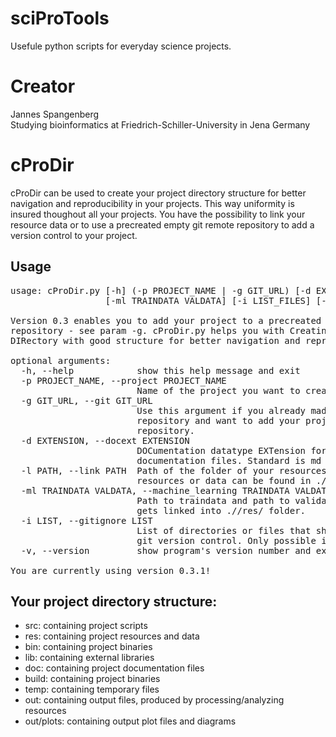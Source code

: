 # sciProTools
Usefule python scripts for everyday science projects.

# Creator
Jannes Spangenberg<br>
Studying bioinformatics at Friedrich-Schiller-University in Jena Germany<br>

# cProDir
cProDir can be used to create your project directory structure for better navigation and reproducibility in your projects.
This way uniformity is insured thoughout all your projects.
You have the possibility to link your resource data or to use a precreated empty git remote repository to add a version control to your project.

## Usage
<pre>
usage: cProDir.py [-h] (-p PROJECT_NAME | -g GIT_URL) [-d EXTENSION] [-l PATH]
                  [-ml TRAINDATA VALDATA] [-i LIST_FILES] [-v]

Version 0.3 enables you to add your project to a precreated remote git
repository - see param -g. cProDir.py helps you with Creating your PROject
DIRectory with good structure for better navigation and reproducibility.

optional arguments:
  -h, --help            show this help message and exit
  -p PROJECT_NAME, --project PROJECT_NAME
                        Name of the project you want to create locally.
  -g GIT_URL, --git GIT_URL
                        Use this argument if you already made an empty
                        repository and want to add your project to the remote
                        repository.
  -d EXTENSION, --docext EXTENSION
                        DOCumentation datatype EXTension for your
                        documentation files. Standard is md for markdown.
  -l PATH, --link PATH  Path of the folder of your resources/data. The linked
                        resources or data can be found in ./<project>/res/.
  -ml TRAINDATA VALDATA, --machine_learning TRAINDATA VALDATA
                        Path to traindata and path to validationsdata. Data
                        gets linked into ./<project>/res/ folder.
  -i LIST, --gitignore LIST
                        List of directories or files that should be ignored in
                        git version control. Only possible if -g is used!
  -v, --version         show program's version number and exit

You are currently using version 0.3.1!
</pre>

## Your project directory structure:
-   src: containing project scripts
-   res: containing project resources and data
-   bin: containing project binaries
-   lib: containing external libraries
-   doc: containing project documentation files
-   build: containing project binaries
-   temp: containing temporary files
-   out: containing output files, produced by processing/analyzing resources
-   out/plots: containing output plot files and diagrams